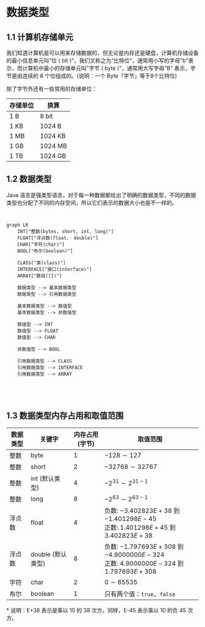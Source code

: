 # 数据类型

## 1.1 计算机存储单元

我们知道计算机是可以用来存储数据的，但无论是内存还是硬盘，计算机存储设备的最小信息单元叫“位 ( bit )”，我们又称之为“比特位”，通常用小写的字母"b"表示，而计算机中最小的存储单元叫"字节 ( byte )"，通常用大写字母"B" 表示，字节是由连续的 8 个位组成的。(说明：一个 Byte「字节」等于8个比特位)

除了字节外还有一些常用的存储单位：

| 存储单位 | 换算    |
| -------- | ------- |
| 1 B      | 8 bit   |
| 1 KB     | 1024 B  |
| 1 MB     | 1024 KB |
| 1 GB     | 1024 MB |
| 1 TB     | 1024 GB |

## 1.2  数据类型

Java 语言是强类型语言，对于每一种数据都给出了明确的数据类型，不同的数据类型也分配了不同的内存空间，所以它们表示的数据大小也是不一样的。

```mermaid


graph LR
	INT["整数(bytes, short, int, long)"]
	FLOAT["浮点数(float， double)"]
	CHAR["字符(char)"]
	BOOL["布尔(boolean)"]
	
	CLASS["类(class)"]
	INTERFACE["接口(interface)"]
	ARRAY["数组([])"]
	
	数据类型 --> 基本数据类型
	数据类型 --> 引用数据类型
	
	基本数据类型 --> 数值型
	基本数据类型 --> 非数值型
	
	数值型 --> INT
	数值型 --> FLOAT
	数值型 --> CHAR
	
	非数值型 --> BOOL
	
	引用数据类型 --> CLASS
	引用数据类型 --> INTERFACE
	引用数据类型 --> ARRAY
	
	
	
	
```

## 1.3 数据类型内存占用和取值范围

| 数据类型 | 关键字            | 内存占用(字节) | 取值范围                                                     |
| -------- | ----------------- | -------------- | ------------------------------------------------------------ |
| 整数     | byte              | 1              | $-128 \sim 127$                                              |
| 整数     | short             | 2              | $-32768 \sim 32767$                                          |
| 整数     | int (默认类型)    | 4              | $-2^{31} \sim 2^{31-1}$​​​                                      |
| 整数     | long              | 8              | $-2^{63} \sim 2^{63-1}$                                      |
| 浮点数   | float             | 4              | 负数: $-3.402823E + 38$​​​ 到 $-1.401298E-45$​​​<br />正数: $1.401298E + 45$​​ 到 $3.402823E+38$​​ |
| 浮点数   | double (默认类型) | 8              | 负数: $-1.797693 E + 308$​​​​​ 到 $-4.9000000E-324$​​​​​<br />正数: $4.9000000E-324$​​​​​ 到 $1.797693E+308$​​​​​ |
| 字符     | char              | 2              | $0 \sim 65535$                                               |
| 布尔     | boolean           | 1              | 只有两个值：`true`，`false`                                  |

\* 说明：E+38 表示是乘以 10 的 38 次方，同样，E-45 表示乘以 10 的负 45 次方。

